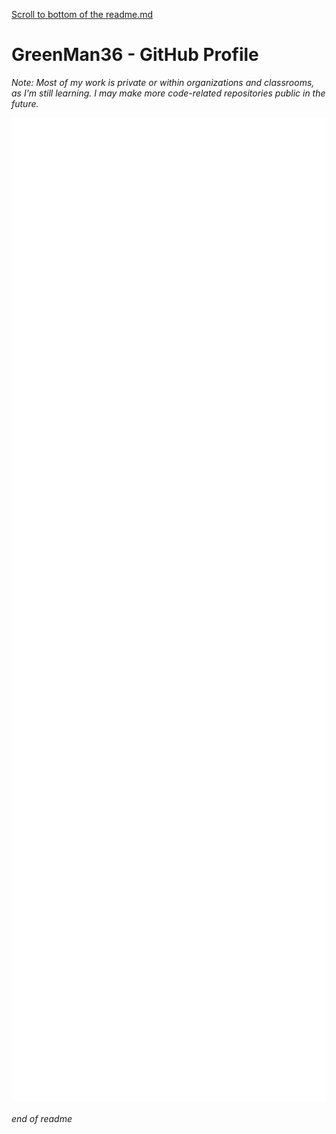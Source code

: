 [Scroll to bottom of the readme.md](#end-of-readme)
# GreenMan36 - GitHub Profile
_Note: Most of my work is private or within organizations and classrooms, as I'm still learning. I may make more code-related repositories public in the future._
<p align="center">
<img align="center" src="/github-metrics.svg" alt="Metrics" width="512" style="background:red;">
</p>

###### end of readme
